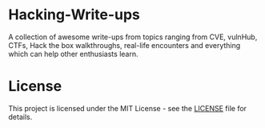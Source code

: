 # Hacking-Write-ups
A collection of awesome write-ups from topics ranging from CVE, vulnHub, CTFs, Hack the box walkthroughs, real-life encounters and everything which can help other enthusiasts learn.



# License
This project is licensed under the MIT License - see the [LICENSE](LICENSE) file for details.